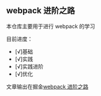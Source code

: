 ## webpack 进阶之路

本仓库主要用于进行 webpack 的学习

目前进度：

- [√]基础
- [√]实践
- [√]实践进阶
- [√]优化

文章输出在掘金[webpack 进阶之路](https://juejin.cn/post/7071935716824973349)
